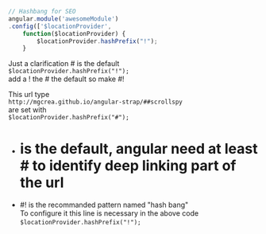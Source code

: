 ```js
// Hashbang for SEO
angular.module('awesomeModule')
.config(['$locationProvider',
    function($locationProvider) {
        $locationProvider.hashPrefix("!");
    }
```

Just a clarification # is the default      
`$locationProvider.hashPrefix("!");`     
add a ! the # the default so make #!     

This url type     
```http://mgcrea.github.io/angular-strap/##scrollspy```     
are set with    
```$locationProvider.hashPrefix("#");```    

* # is the default, angular need at least # to identify deep linking part of the url      
* #! is the recommanded pattern named "hash bang"     
To configure it this line is necessary in the above code 
```$locationProvider.hashPrefix("!");```

